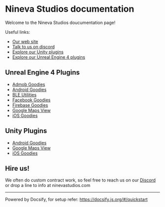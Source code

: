 # Nineva Studios documentation

Welcome to the Nineva Studios doucumentation page!

Useful links:

* [Our web site](https://ninevastudios.com)
* [Talk to us on discord](https://bit.ly/nineva_support_discord)
* [Explore our Unity plugins](https://assetstore.unity.com/publishers/5296)
* [Explore our Unreal Engine 4 plugins](https://www.unrealengine.com/marketplace/profile/Nineva+Studios)

## Unreal Engine 4 Plugins

* [Admob Goodies](ue-plugins/admob-unreal)
* [Android Goodies](ue-plugins/android-goodies-unreal)
* [BLE Utilities](ue-plugins/ble-utilities)
* [Facebook Goodies](ue-plugins/facebook-goodies)
* [Firebase Goodies](ue-plugins/firebase-unreal)
* [Google Maps View](ue-plugins/google-maps-unreal)
* [iOS Goodies](ue-plugins/ios-goodies)

## Unity Plugins

* [Android Goodies](unity-plugins/android-goodies)
* [Google Maps View](unity-plugins/google-maps)
* [iOS Goodies](unity-plugins/ios-goodies)

## Hire us!

We often do custom contract work, so feel free to reach us on our [Discord](https://bit.ly/nineva_support_discord) or drop a line to info at ninevastudios.com

---

Powered by Docsify, for setup refer: https://docsify.js.org/#/quickstart
